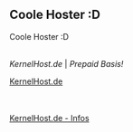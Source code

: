 ## Coole Hoster :D


Coole Hoster :D
<br><br>

*KernelHost.de* | _Prepaid Basis!_

<a title="KernelHost.de - Prepaid Basis" href="https://kernelhost.de/" target="_blank">KernelHost.de</a>

<br><br>
<a href="https://saveconnectionpe.github.io/kernelhost/" title="KernelHost - Infos">KernelHost.de - Infos</a>
